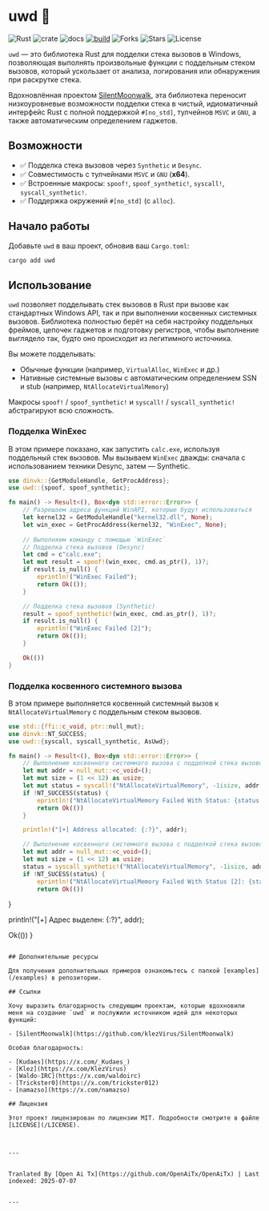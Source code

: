 # uwd 🦀

![Rust](https://img.shields.io/badge/made%20with-Rust-red)
![crate](https://img.shields.io/crates/v/uwd.svg)
![docs](https://docs.rs/uwd/badge.svg)
[![build](https://github.com/joaoviictorti/uwd/actions/workflows/ci.yml/badge.svg)](https://github.com/joaoviictorti/uwd/actions/workflows/ci.yml)
![Forks](https://img.shields.io/github/forks/joaoviictorti/uwd)
![Stars](https://img.shields.io/github/stars/joaoviictorti/uwd)
![License](https://img.shields.io/github/license/joaoviictorti/uwd)

`uwd` — это библиотека Rust для подделки стека вызовов в Windows, позволяющая выполнять произвольные функции с поддельным стеком вызовов, который ускользает от анализа, логирования или обнаружения при раскрутке стека.

Вдохновлённая проектом [SilentMoonwalk](https://github.com/klezVirus/SilentMoonwalk), эта библиотека переносит низкоуровневые возможности подделки стека в чистый, идиоматичный интерфейс Rust с полной поддержкой `#[no_std]`, тулчейнов `MSVC` и `GNU`, а также автоматическим определением гаджетов.

## Возможности

- ✅ Подделка стека вызовов через `Synthetic` и `Desync`.
- ✅ Совместимость с тулчейнами `MSVC` и `GNU` (**x64**).
- ✅ Встроенные макросы: `spoof!`, `spoof_synthetic!`, `syscall!`, `syscall_synthetic!`.
- ✅ Поддержка окружений `#[no_std]` (с `alloc`).

## Начало работы

Добавьте `uwd` в ваш проект, обновив ваш `Cargo.toml`:
```bash
cargo add uwd
```

## Использование

`uwd` позволяет подделывать стек вызовов в Rust при вызове как стандартных Windows API, так и при выполнении косвенных системных вызовов. Библиотека полностью берёт на себя настройку поддельных фреймов, цепочек гаджетов и подготовку регистров, чтобы выполнение выглядело так, будто оно происходит из легитимного источника.

Вы можете подделывать:

* Обычные функции (например, `VirtualAlloc`, `WinExec` и др.)
* Нативные системные вызовы с автоматическим определением SSN и stub (например, `NtAllocateVirtualMemory`)

Макросы `spoof!` / `spoof_synthetic!` и `syscall!` / `syscall_synthetic!` абстрагируют всю сложность.

### Подделка WinExec

В этом примере показано, как запустить `calc.exe`, используя поддельный стек вызовов. Мы вызываем `WinExec` дважды: сначала с использованием техники Desync, затем — Synthetic.

```rs
use dinvk::{GetModuleHandle, GetProcAddress};
use uwd::{spoof, spoof_synthetic};

fn main() -> Result<(), Box<dyn std::error::Error>> {
    // Разрешаем адреса функций WinAPI, которые будут использоваться
    let kernel32 = GetModuleHandle("kernel32.dll", None);
    let win_exec = GetProcAddress(kernel32, "WinExec", None);
    
    // Выполняем команду с помощью `WinExec`
    // Подделка стека вызовов (Desync)
    let cmd = c"calc.exe";
    let mut result = spoof!(win_exec, cmd.as_ptr(), 1)?;
    if result.is_null() {
        eprintln!("WinExec Failed");
        return Ok(());
    }

    // Подделка стека вызовов (Synthetic)
    result = spoof_synthetic!(win_exec, cmd.as_ptr(), 1)?;
    if result.is_null() {
        eprintln!("WinExec Failed [2]");
        return Ok(());
    }

    Ok(())
}
```

### Подделка косвенного системного вызова

В этом примере выполняется косвенный системный вызов к `NtAllocateVirtualMemory` с поддельным стеком вызовов.

```rs
use std::{ffi::c_void, ptr::null_mut};
use dinvk::NT_SUCCESS;
use uwd::{syscall, syscall_synthetic, AsUwd};

fn main() -> Result<(), Box<dyn std::error::Error>> {
    // Выполнение косвенного системного вызова с подделкой стека вызовов (Desync)
    let mut addr = null_mut::<c_void>();
    let mut size = (1 << 12) as usize;
    let mut status = syscall!("NtAllocateVirtualMemory", -1isize, addr.as_uwd_mut(), 0, size.as_uwd_mut(), 0x3000, 0x04)? as i32;
    if !NT_SUCCESS(status) {
        eprintln!("NtAllocateVirtualMemory Failed With Status: {status:#X}");
        return Ok(())
    }

    println!("[+] Address allocated: {:?}", addr);

    // Выполнение косвенного системного вызова с подделкой стека вызовов (Synthetic)
    let mut addr = null_mut::<c_void>();
    let mut size = (1 << 12) as usize;
    status = syscall_synthetic!("NtAllocateVirtualMemory", -1isize, addr.as_uwd_mut(), 0, size.as_uwd_mut(), 0x3000, 0x04)? as i32;
    if !NT_SUCESS(status) {
        eprintln!("NtAllocateVirtualMemory Failed With Status [2]: {status:#X}");
        return Ok(())
```
}

println!("[+] Адрес выделен: {:?}", addr);

Ok(())
}
```

## Дополнительные ресурсы

Для получения дополнительных примеров ознакомьтесь с папкой [examples](/examples) в репозитории.

## Ссылки

Хочу выразить благодарность следующим проектам, которые вдохновили меня на создание `uwd` и послужили источником идей для некоторых функций:

- [SilentMoonwalk](https://github.com/klezVirus/SilentMoonwalk)

Особая благодарность:

- [Kudaes](https://x.com/_Kudaes_)
- [Klez](https://x.com/KlezVirus)
- [Waldo-IRC](https://x.com/waldoirc)
- [Trickster0](https://x.com/trickster012)
- [namazso](https://x.com/namazso)

## Лицензия

Этот проект лицензирован по лицензии MIT. Подробности смотрите в файле [LICENSE](/LICENSE).


---

Tranlated By [Open Ai Tx](https://github.com/OpenAiTx/OpenAiTx) | Last indexed: 2025-07-07

---